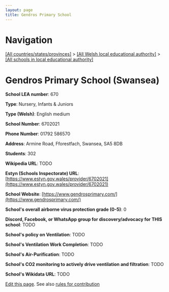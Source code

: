 ```yaml
---
layout: page
title: Gendros Primary School
---
```

# Navigation

[[All countries/states/provinces]](../../..) > [[All Welsh local educational authority]](../..) > [[All schools in local educational authority]](..)

# Gendros Primary School (Swansea)

**School LEA number**: 670

**Type**: Nursery, Infants & Juniors

**Type (Welsh)**: English medium

**School Number**: 6702021

**Phone Number**: 01792 586570

**Address**: Armine Road, Fforestfach, Swansea, SA5 8DB

**Students**: 302

**Wikipedia URL**: TODO

**Estyn (Schools Inspectorate) URL**: [https://www.estyn.gov.wales/provider/6702021](https://www.estyn.gov.wales/provider/6702021)

**School Website**: [https://www.gendrosprimary.com/](https://www.gendrosprimary.com/)

**School's overall airborne virus protection grade (0-5)**: 0

**Discord, Facebook, or WhatsApp group for discovery/advocacy for THIS school**: TODO

**School's policy on Ventilation**: TODO

**School's Ventilation Work Completion**: TODO

**School's Air-Purification**: TODO

**School's CO2 monitoring to actively drive ventilation and filtration**: TODO

**School's Wikidata URL**: TODO




[Edit this page](https://github.com/ventilate-schools/Wales/edit/prif/./Swansea/Gendros_Primary_School.md). See also [rules for contribution](../../../contribution-rules/)